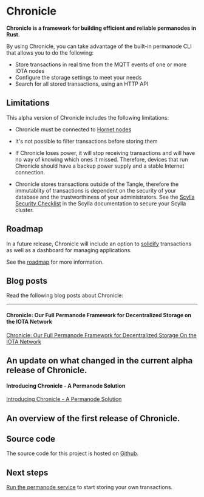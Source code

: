 # Chronicle

**Chronicle is a framework for building efficient and reliable permanodes in Rust.**

By using Chronicle, you can take advantage of the built-in permanode CLI that allows you to do the following:

- Store transactions in real time from the MQTT events of one or more IOTA nodes
- Configure the storage settings to meet your needs
- Search for all stored transactions, using an HTTP API

## Limitations

This alpha version of Chronicle includes the following limitations:

- Chronicle must be connected to [Hornet nodes](root://hornet/1.1/overview.md)

- It's not possible to filter transactions before storing them

- If Chronicle loses power, it will stop receiving transactions and will have no way of knowing which ones it missed. Therefore, devices that run Chronicle should have a backup power supply and a stable Internet connection.

- Chronicle stores transactions outside of the Tangle, therefore the immutablity of transactions is dependent on the security of your database and the trustworthiness of your administrators. See the [Scylla Security Checklist](https://docs.scylladb.com/operating-scylla/security/security_checklist/) in the Scylla documentation to secure your Scylla cluster.

## Roadmap

In a future release, Chronicle will include an option to [solidify](root://getting-started/1.0/references/glossary.md#solidify) transactions as well as a dashboard for managing applications.

See the [roadmap](https://roadmap.iota.org/permanode) for more information.

## Blog posts

Read the following blog posts about Chronicle:

---------------
#### **Chronicle: Our Full Permanode Framework for Decentralized Storage on the IOTA Network** ####
[Chronicle: Our Full Permanode Framework for Decentralized Storage On the IOTA Network](https://blog.iota.org/chronicle-our-full-permanode-framework-for-decentralized-storage-on-the-iota-network-18cf5062a016)

An update on what changed in the current alpha release of Chronicle.
---

#### **Introducing Chronicle - A Permanode Solution** ####
[Introducing Chronicle - A Permanode Solution](https://blog.iota.org/introducing-chronicle-a-permanode-solution-8e506a2e0813)

An overview of the first release of Chronicle.
---------------

## Source code

The source code for this project is hosted on [Github](https://github.com/iotaledger/chronicle.rs).

## Next steps

[Run the permanode service](tutorials/run-a-permanode.md) to start storing your own transactions.
